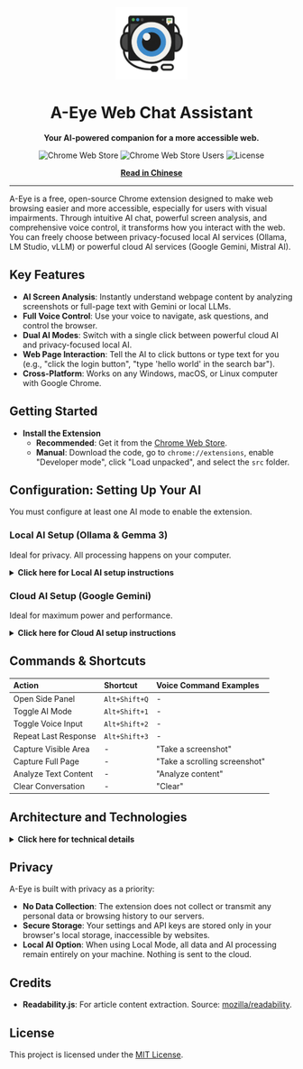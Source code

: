 <p align="center">
    <img src="images/A-Eye Web Chat Assistant Icon.png" alt="A-Eye Logo" width="128">
    <h1 align="center">A-Eye Web Chat Assistant</h1>
</p>

<p align="center">
    <strong>Your AI-powered companion for a more accessible web.</strong>
</p>

<div align="center">

![Chrome Web Store](https://img.shields.io/chrome-web-store/v/cdjignhknhdkldbjijipaaamodpfjflp?style=for-the-badge)
![Chrome Web Store Users](https://img.shields.io/chrome-web-store/users/cdjignhknhdkldbjijipaaamodpfjflp?style=for-the-badge)
![License](https://img.shields.io/github/license/vincentwun/A-Eye-Web-Chat-Assistant?style=for-the-badge)

</div>

<p align="center">
    <a href="./README.zh.md"><strong>Read in Chinese</strong></a>
</p>

---

A-Eye is a free, open-source Chrome extension designed to make web browsing easier and more accessible, especially for users with visual impairments. Through intuitive AI chat, powerful screen analysis, and comprehensive voice control, it transforms how you interact with the web. You can freely choose between privacy-focused local AI services (Ollama, LM Studio, vLLM) or powerful cloud AI services (Google Gemini, Mistral AI).

## Key Features

-   **AI Screen Analysis**: Instantly understand webpage content by analyzing screenshots or full-page text with Gemini or local LLMs.
-   **Full Voice Control**: Use your voice to navigate, ask questions, and control the browser.
-   **Dual AI Modes**: Switch with a single click between powerful cloud AI and privacy-focused local AI.
-   **Web Page Interaction**: Tell the AI to click buttons or type text for you (e.g., "click the login button", "type 'hello world' in the search bar").
-   **Cross-Platform**: Works on any Windows, macOS, or Linux computer with Google Chrome.

## Getting Started

-   **Install the Extension**
    *   **Recommended**: Get it from the [Chrome Web Store](https://chromewebstore.google.com/detail/a-eye-web-chat-assistant/cdjignhknhdkldbjijipaaamodpfjflp).
    *   **Manual**: Download the code, go to `chrome://extensions`, enable "Developer mode", click "Load unpacked", and select the `src` folder.

## Configuration: Setting Up Your AI

You must configure at least one AI mode to enable the extension.

### Local AI Setup (Ollama & Gemma 3)

Ideal for privacy. All processing happens on your computer.

<details>
<summary><strong>Click here for Local AI setup instructions</strong></summary>

#### Option 1: Automated PowerShell Script (Windows)
This is the easiest method for Windows users.

1.  Choose the script based on your GPU's VRAM:
    *   **>= 6GB VRAM**: `setup_ollama_gemma3_4b.ps1`
    *   **>= 10GB VRAM**: `setup_ollama_gemma3_12b.ps1`
    *   **>= 20GB VRAM**: `setup_ollama_gemma3_27b.ps1`
2.  Open PowerShell and run the script (replace the path with your actual file path):
    ```powershell
    powershell.exe -ExecutionPolicy Bypass -File "C:\Path\To\Your\Script\setup_ollama_gemma3_4b.ps1"
    ```
3.  The script will automatically install Ollama, set permissions, and download your chosen model.
4.  In the extension's **Settings**, ensure "Local Model Name" matches the model you installed (e.g., `gemma3:4b`).

#### Option 2: Manual Setup
1.  **Install [Ollama](https://ollama.com/)**.
2.  **Set CORS Permissions**: This allows the extension to talk to Ollama.
    *   **Windows**: Open CMD as Administrator and run `setx OLLAMA_ORIGINS "chrome-extension://*" /M`.
    *   **macOS/Linux**: Refer to Ollama's documentation for setting the `OLLAMA_ORIGINS` environment variable.
3.  **Restart Ollama** for the new settings to take effect.
4.  **Download a Model**: Open your terminal/CMD and run a command based on your GPU VRAM:
    *   **>= 6GB VRAM**: `ollama run gemma3:4b`
    *   **>= 10GB VRAM**: `ollama run gemma3:12b`
    *   **>= 20GB VRAM**: `ollama run gemma3:27b`
5.  In the extension's **Settings**, ensure "Local Model Name" matches the model you installed.

</details>

### Cloud AI Setup (Google Gemini)

Ideal for maximum power and performance.

<details>
<summary><strong>Click here for Cloud AI setup instructions</strong></summary>

#### Option 1: Google AI Studio (Easiest)
1.  Visit [Google AI Studio](https://aistudio.google.com/).
2.  Click `Get API Key` > `Create API Key`.
3.  Copy the key.
4.  In the extension's **Settings**, paste it into the "Cloud API Key" field.

#### Option 2: Google Cloud Platform (Vertex AI)
For advanced users who want to manage their own GCP infrastructure. See the [GCP Setup Guide](./gcp/gcloud/README.md) for detailed instructions.

</details>

## Commands & Shortcuts

| Action | Shortcut | Voice Command Examples |
| :--- | :--- | :--- |
| Open Side Panel | `Alt+Shift+Q` | - |
| Toggle AI Mode | `Alt+Shift+1` | - |
| Toggle Voice Input | `Alt+Shift+2` | - |
| Repeat Last Response | `Alt+Shift+3` | - |
| Capture Visible Area | - | "Take a screenshot" |
| Capture Full Page | - | "Take a scrolling screenshot" |
| Analyze Text Content | - | "Analyze content" |
| Clear Conversation | - | "Clear" |

## Architecture and Technologies

<details>
<summary><strong>Click here for technical details</strong></summary>

#### Chrome Extension & Web APIs
*   **Scripting API**: To execute content scripts (like Readability.js) in the context of the webpage.
*   **Side Panel API**: For the main user interface.
*   **Canvas API**: To stitch together multiple captures for the "Scrolling Screenshot" feature.
*   **Web Speech API**: For both `SpeechRecognition` (Speech-to-Text) and `SpeechSynthesis` (Text-to-Speech).

#### Backend & AI
*   **Local**: Communicates directly with locally running AI services, supporting OpenAI-compatible endpoints like Ollama, LM Studio, and vLLM.
*   **Cloud**: UUses a secure Google Cloud Platform serverless backend to proxy requests to cloud AI, or connects directly to third-party APIs.
    *   **API Gateway**: Provides a secure endpoint and validates API keys.
    *   **Cloud Functions**: A serverless function that receives requests and calls the AI model.
    *   **Vertex AI**: Hosts the powerful Gemini model for analysis.

![architecture](images/architecture_v2.png)

</details>

## Privacy

A-Eye is built with privacy as a priority:
-   **No Data Collection**: The extension does not collect or transmit any personal data or browsing history to our servers.
-   **Secure Storage**: Your settings and API keys are stored only in your browser's local storage, inaccessible by websites.
-   **Local AI Option**: When using Local Mode, all data and AI processing remain entirely on your machine. Nothing is sent to the cloud.

## Credits

-   **Readability.js**: For article content extraction. Source: [mozilla/readability](https://github.com/mozilla/readability).

## License

This project is licensed under the [MIT License](./LICENSE).
